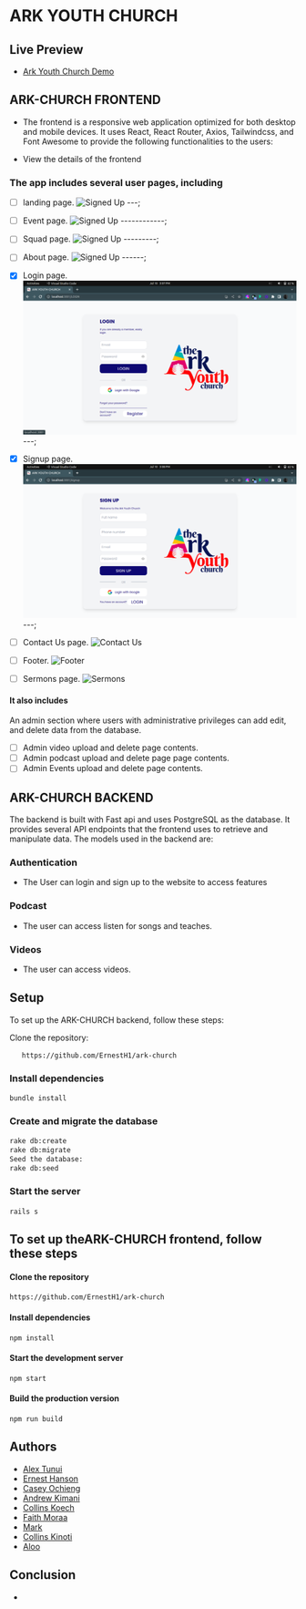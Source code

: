 # ARK YOUTH CHURCH

## Live Preview

- [Ark Youth Church Demo](https://ark-church-chi.vercel.app/)

## ARK-CHURCH FRONTEND

- The frontend is a responsive web application optimized for both desktop and mobile devices. It uses React, React Router, Axios, Tailwindcss, and Font Awesome to provide the following functionalities to the users:

- View the details of the frontend

### The app includes several user pages, including

- [ ] landing page.
      ![Signed Up](./src/assets/screenshots/)
      ---;
- [ ] Event page.
      ![Signed Up](./src/assets/screenshots/)
      ------------;
- [ ] Squad page.
      ![Signed Up](./src/assets/screenshots/)
      ---------;
- [ ] About page.
      ![Signed Up](./src/assets/screenshots/)
      ------;
- [x] Login page.
      ![Signed Up](./src/assets/screenshots/login.png)
      ---;
- [x] Signup page.
      ![Signed Up](./src/assets/screenshots/signup.png)
      ---;
- [ ] Contact Us page.
      ![Contact Us](./src/assets/screenshots/)

- [ ] Footer.
      ![Footer](./src/assets/screenshots/)
- [ ] Sermons page.
      ![Sermons](./src/assets/screenshots/)

#### It also includes

An admin section where users with administrative privileges can add edit, and delete  data from the database.

- [ ] Admin video upload and delete page contents.
- [ ] Admin podcast upload and delete page page contents.
- [ ] Admin Events upload and delete page contents.

## ARK-CHURCH BACKEND

The backend is built with Fast api and uses PostgreSQL as the database. It provides several API endpoints that the frontend uses to retrieve and manipulate data. The models used in the backend are:

### Authentication

- The User can login and sign up to the website to access features

### Podcast

- The user can access listen for songs and teaches.

### Videos

- The user can access videos.

## Setup

To set up the ARK-CHURCH backend, follow these steps:

Clone the repository:

       https://github.com/ErnestH1/ark-church

### Install dependencies

    bundle install

### Create and migrate the database

    rake db:create
    rake db:migrate
    Seed the database:
    rake db:seed

### Start the server

    rails s

## To set up theARK-CHURCH frontend, follow these steps

#### Clone the repository

    https://github.com/ErnestH1/ark-church

#### Install dependencies

    npm install

#### Start the development server

    npm start

#### Build the production version

    npm run build

## Authors

- [Alex Tunui](https://github.com/AlexTanui)
- [Ernest Hanson](https://github.com/ErnestH1)
- [Casey Ochieng](https://github.com/caseyochieng)
- [Andrew Kimani](https://github.com/Nexus-coder)
- [Collins Koech](https://github.com/collinsvictor1818)
- [Faith Moraa](https://github.com/the-datageek)
- [Mark](http://github.com/Towerofdragons)
- [Collins Kinoti]()
- [Aloo]()

## Conclusion

-

